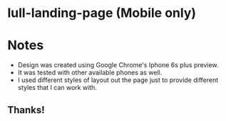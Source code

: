 # lull-landing-page (Mobile only)

# Notes
* Design was created using Google Chrome's Iphone 6s plus preview.
* It was tested with other available phones as well.
* I used different styles of layout out the page just to provide different styles that I can work with.

## Thanks!
